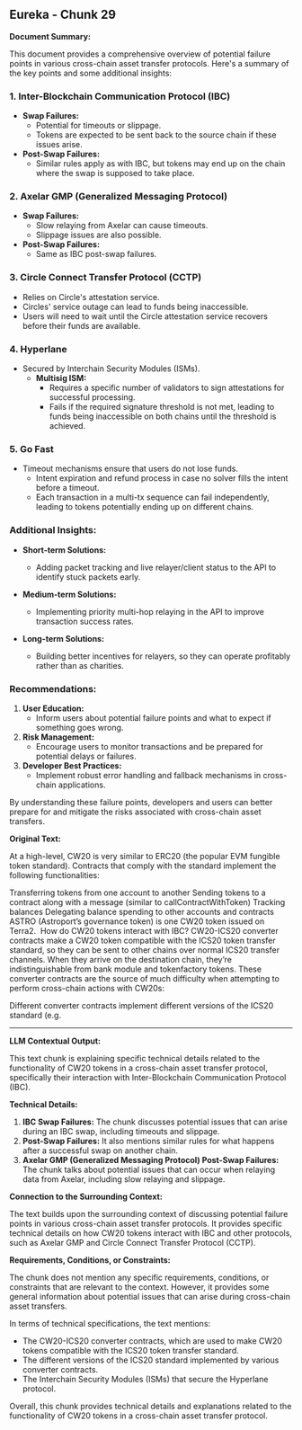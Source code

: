 ## Eureka - Chunk 29

**Document Summary:**

This document provides a comprehensive overview of potential failure points in various cross-chain asset transfer protocols. Here's a summary of the key points and some additional insights:

### 1. **Inter-Blockchain Communication Protocol (IBC)**
   - **Swap Failures:**
     - Potential for timeouts or slippage.
     - Tokens are expected to be sent back to the source chain if these issues arise.
   - **Post-Swap Failures:**
     - Similar rules apply as with IBC, but tokens may end up on the chain where the swap is supposed to take place.

### 2. **Axelar GMP (Generalized Messaging Protocol)**
   - **Swap Failures:**
     - Slow relaying from Axelar can cause timeouts.
     - Slippage issues are also possible.
   - **Post-Swap Failures:**
     - Same as IBC post-swap failures.

### 3. **Circle Connect Transfer Protocol (CCTP)**
   - Relies on Circle's attestation service.
   - Circles' service outage can lead to funds being inaccessible.
   - Users will need to wait until the Circle attestation service recovers before their funds are available.

### 4. **Hyperlane**
   - Secured by Interchain Security Modules (ISMs).
     - **Multisig ISM:**
       - Requires a specific number of validators to sign attestations for successful processing.
       - Fails if the required signature threshold is not met, leading to funds being inaccessible on both chains until the threshold is achieved.

### 5. **Go Fast**
   - Timeout mechanisms ensure that users do not lose funds.
     - Intent expiration and refund process in case no solver fills the intent before a timeout.
     - Each transaction in a multi-tx sequence can fail independently, leading to tokens potentially ending up on different chains.

### Additional Insights:
- **Short-term Solutions:**
  - Adding packet tracking and live relayer/client status to the API to identify stuck packets early.
  
- **Medium-term Solutions:**
  - Implementing priority multi-hop relaying in the API to improve transaction success rates.

- **Long-term Solutions:**
  - Building better incentives for relayers, so they can operate profitably rather than as charities.

### Recommendations:
1. **User Education:** 
   - Inform users about potential failure points and what to expect if something goes wrong.
2. **Risk Management:**
   - Encourage users to monitor transactions and be prepared for potential delays or failures.
3. **Developer Best Practices:**
   - Implement robust error handling and fallback mechanisms in cross-chain applications.

By understanding these failure points, developers and users can better prepare for and mitigate the risks associated with cross-chain asset transfers.

**Original Text:**

At a high-level, CW20 is very similar to ERC20 (the popular EVM fungible token standard). Contracts that comply with the standard implement the following functionalities:

Transferring tokens from one account to another
Sending tokens to a contract along with a message (similar to callContractWithToken)
Tracking balances
Delegating balance spending to other accounts and contracts
ASTRO (Astroport’s governance token) is one CW20 token issued on Terra2. ​
How do CW20 tokens interact with IBC? CW20-ICS20 converter contracts make a CW20 token compatible with the ICS20 token transfer standard, so they can be sent to other chains over normal ICS20 transfer channels. When they arrive on the destination chain, they’re indistinguishable from bank module and tokenfactory tokens. These converter contracts are the source of much difficulty when attempting to perform cross-chain actions with CW20s:

Different converter contracts implement different versions of the ICS20 standard (e.g.

---

**LLM Contextual Output:**

This text chunk is explaining specific technical details related to the functionality of CW20 tokens in a cross-chain asset transfer protocol, specifically their interaction with Inter-Blockchain Communication Protocol (IBC).

**Technical Details:**

1. **IBC Swap Failures:** The chunk discusses potential issues that can arise during an IBC swap, including timeouts and slippage.
2. **Post-Swap Failures:** It also mentions similar rules for what happens after a successful swap on another chain.
3. **Axelar GMP (Generalized Messaging Protocol) Post-Swap Failures:** The chunk talks about potential issues that can occur when relaying data from Axelar, including slow relaying and slippage.

**Connection to the Surrounding Context:**

The text builds upon the surrounding context of discussing potential failure points in various cross-chain asset transfer protocols. It provides specific technical details on how CW20 tokens interact with IBC and other protocols, such as Axelar GMP and Circle Connect Transfer Protocol (CCTP).

**Requirements, Conditions, or Constraints:**

The chunk does not mention any specific requirements, conditions, or constraints that are relevant to the context. However, it provides some general information about potential issues that can arise during cross-chain asset transfers.

In terms of technical specifications, the text mentions:

* The CW20-ICS20 converter contracts, which are used to make CW20 tokens compatible with the ICS20 token transfer standard.
* The different versions of the ICS20 standard implemented by various converter contracts.
* The Interchain Security Modules (ISMs) that secure the Hyperlane protocol.

Overall, this chunk provides technical details and explanations related to the functionality of CW20 tokens in a cross-chain asset transfer protocol.
